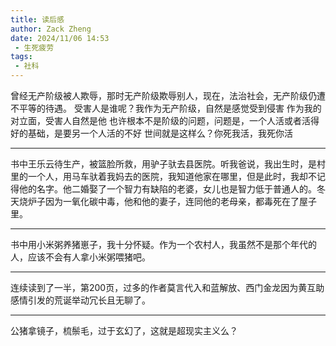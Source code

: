 ```yaml
---
title: 读后感
author: Zack Zheng
date: 2024/11/06 14:53
 - 生死疲劳
tags:
 - 社科
---
```


曾经无产阶级被人欺辱，那时无产阶级欺辱别人，现在，法治社会，无产阶级仍遭不平等的待遇。
受害人是谁呢？我作为无产阶级，自然是感觉受到侵害
作为我的对立面，受害人自然是他
也许根本不是阶级的问题，问题是，一个人活或者活得好的基础，是要另一个人活的不好
世间就是这样么？你死我活，我死你活

--------------------

书中王乐云待生产，被篮脸所救，用驴子驮去县医院。听我爸说，我出生时，是村里的一个人，用马车驮着我妈去的医院，我知道他家在哪里，但是此时，我却不记得他的名字。他二婚娶了一个智力有缺陷的老婆，女儿也是智力低于普通人的。冬天烧炉子因为一氧化碳中毒，他和他的妻子，连同他的老母亲，都毒死在了屋子里。


--------------------

书中用小米粥养猪崽子，我十分怀疑。作为一个农村人，我虽然不是那个年代的人，应该不会有人拿小米粥喂猪吧。


--------------------

连续读到了一半，第200页，过多的作者莫言代入和蓝解放、西门金龙因为黄互助感情引发的荒诞举动冗长且无聊了。


--------------------

公猪拿镜子，梳鬃毛，过于玄幻了，这就是超现实主义么？
